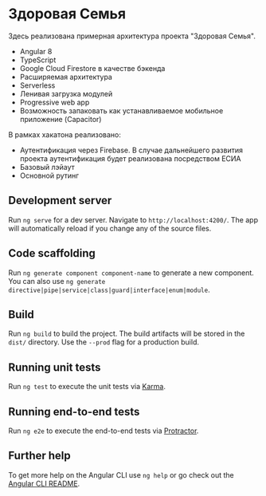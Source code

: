 # Здоровая Семья

Здесь реализована примерная архитектура проекта "Здоровая Семья".
 - Angular 8
 - TypeScript
 - Google Cloud Firestore в качестве бэкенда
 - Расширяемая архитектура
 - Serverless
 - Ленивая загрузка модулей
 - Progressive web app
 - Возможность запаковать как устанавливаемое мобильное приложение (Capacitor)
 
 
В рамках хакатона реализовано:
 - Аутентификация через Firebase. В случае дальнейшего развития проекта аутентификация будет реализована посредством ЕСИА
 - Базовый лэйаут
 - Основной рутинг

## Development server

Run `ng serve` for a dev server. Navigate to `http://localhost:4200/`. The app will automatically reload if you change any of the source files.

## Code scaffolding

Run `ng generate component component-name` to generate a new component. You can also use `ng generate directive|pipe|service|class|guard|interface|enum|module`.

## Build

Run `ng build` to build the project. The build artifacts will be stored in the `dist/` directory. Use the `--prod` flag for a production build.

## Running unit tests

Run `ng test` to execute the unit tests via [Karma](https://karma-runner.github.io).

## Running end-to-end tests

Run `ng e2e` to execute the end-to-end tests via [Protractor](http://www.protractortest.org/).

## Further help

To get more help on the Angular CLI use `ng help` or go check out the [Angular CLI README](https://github.com/angular/angular-cli/blob/master/README.md).
